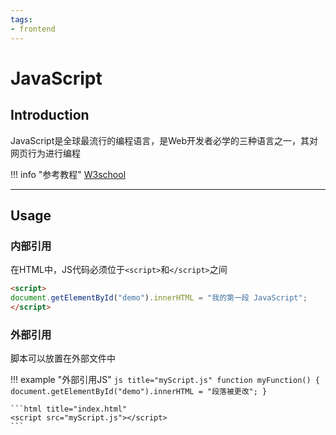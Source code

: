 ```yaml
---
tags:
- frontend
---
```


# JavaScript

## Introduction

JavaScript是全球最流行的编程语言，是Web开发者必学的三种语言之一，其对网页行为进行编程

!!! info "参考教程"
    [W3school](https://www.w3school.com.cn/js/index.asp)

---

## Usage

### 内部引用

在HTML中，JS代码必须位于`<script>`和`</script>`之间

```html
<script>
document.getElementById("demo").innerHTML = "我的第一段 JavaScript";
</script>
```

### 外部引用

脚本可以放置在外部文件中

!!! example "外部引用JS"
    ```js title="myScript.js"
    function myFunction() {
    	document.getElementById("demo").innerHTML = "段落被更改";
    }
    ```

    ```html title="index.html"
    <script src="myScript.js"></script>
    ```
